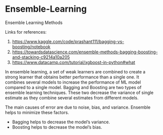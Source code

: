 # Ensemble-Learning
Ensemble Learning Methods

Links for references:
1. https://www.kaggle.com/code/prashant111/bagging-vs-boosting/notebook
2. https://towardsdatascience.com/ensemble-methods-bagging-boosting-and-stacking-c9214a10a205
3. https://www.datacamp.com/tutorial/xgboost-in-python#what

In ensemble learning, a set of weak learners are combined to create a strong learner that obtains better performance than a single one. It combines several models to increase the performance of ML model compared to a single model. Bagging and Boosting are two types of ensemble learning techniques. These two decrease the variance of single estimate as they combine several estimates from different models.

The main causes of error are due to noise, bias, and variance. Ensemble helps to minimize these factors.

+ Bagging helps to decrease the model’s variance.
+ Boosting helps to decrease the model’s bias.
